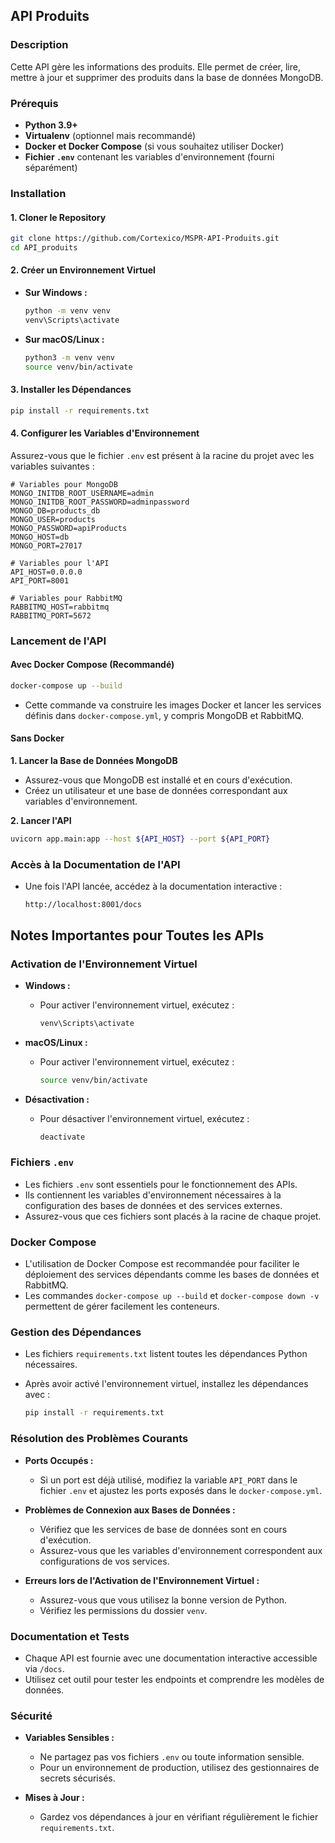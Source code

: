 ## **API Produits**

### **Description**

Cette API gère les informations des produits. Elle permet de créer, lire, mettre à jour et supprimer des produits dans la base de données MongoDB.

### **Prérequis**

- **Python 3.9+**
- **Virtualenv** (optionnel mais recommandé)
- **Docker et Docker Compose** (si vous souhaitez utiliser Docker)
- **Fichier `.env`** contenant les variables d'environnement (fourni séparément)

### **Installation**

#### **1. Cloner le Repository**

```bash
git clone https://github.com/Cortexico/MSPR-API-Produits.git
cd API_produits
```

#### **2. Créer un Environnement Virtuel**

- **Sur Windows :**

  ```bash
  python -m venv venv
  venv\Scripts\activate
  ```

- **Sur macOS/Linux :**

  ```bash
  python3 -m venv venv
  source venv/bin/activate
  ```

#### **3. Installer les Dépendances**

```bash
pip install -r requirements.txt
```

#### **4. Configurer les Variables d'Environnement**

Assurez-vous que le fichier `.env` est présent à la racine du projet avec les variables suivantes :

```
# Variables pour MongoDB
MONGO_INITDB_ROOT_USERNAME=admin
MONGO_INITDB_ROOT_PASSWORD=adminpassword
MONGO_DB=products_db
MONGO_USER=products
MONGO_PASSWORD=apiProducts
MONGO_HOST=db
MONGO_PORT=27017

# Variables pour l'API
API_HOST=0.0.0.0
API_PORT=8001

# Variables pour RabbitMQ
RABBITMQ_HOST=rabbitmq
RABBITMQ_PORT=5672
```

### **Lancement de l'API**

#### **Avec Docker Compose (Recommandé)**

```bash
docker-compose up --build
```

- Cette commande va construire les images Docker et lancer les services définis dans `docker-compose.yml`, y compris MongoDB et RabbitMQ.

#### **Sans Docker**

**1. Lancer la Base de Données MongoDB**

- Assurez-vous que MongoDB est installé et en cours d'exécution.
- Créez un utilisateur et une base de données correspondant aux variables d'environnement.

**2. Lancer l'API**

```bash
uvicorn app.main:app --host ${API_HOST} --port ${API_PORT}
```

### **Accès à la Documentation de l'API**

- Une fois l'API lancée, accédez à la documentation interactive :

  ```
  http://localhost:8001/docs
  ```

## **Notes Importantes pour Toutes les APIs**

### **Activation de l'Environnement Virtuel**

- **Windows :**

  - Pour activer l'environnement virtuel, exécutez :

    ```bash
    venv\Scripts\activate
    ```

- **macOS/Linux :**

  - Pour activer l'environnement virtuel, exécutez :

    ```bash
    source venv/bin/activate
    ```

- **Désactivation :**

  - Pour désactiver l'environnement virtuel, exécutez :

    ```bash
    deactivate
    ```

### **Fichiers `.env`**

- Les fichiers `.env` sont essentiels pour le fonctionnement des APIs.
- Ils contiennent les variables d'environnement nécessaires à la configuration des bases de données et des services externes.
- Assurez-vous que ces fichiers sont placés à la racine de chaque projet.

### **Docker Compose**

- L'utilisation de Docker Compose est recommandée pour faciliter le déploiement des services dépendants comme les bases de données et RabbitMQ.
- Les commandes `docker-compose up --build` et `docker-compose down -v` permettent de gérer facilement les conteneurs.

### **Gestion des Dépendances**

- Les fichiers `requirements.txt` listent toutes les dépendances Python nécessaires.
- Après avoir activé l'environnement virtuel, installez les dépendances avec :

  ```bash
  pip install -r requirements.txt
  ```

### **Résolution des Problèmes Courants**

- **Ports Occupés :**

  - Si un port est déjà utilisé, modifiez la variable `API_PORT` dans le fichier `.env` et ajustez les ports exposés dans le `docker-compose.yml`.

- **Problèmes de Connexion aux Bases de Données :**

  - Vérifiez que les services de base de données sont en cours d'exécution.
  - Assurez-vous que les variables d'environnement correspondent aux configurations de vos services.

- **Erreurs lors de l'Activation de l'Environnement Virtuel :**

  - Assurez-vous que vous utilisez la bonne version de Python.
  - Vérifiez les permissions du dossier `venv`.

### **Documentation et Tests**

- Chaque API est fournie avec une documentation interactive accessible via `/docs`.
- Utilisez cet outil pour tester les endpoints et comprendre les modèles de données.

### **Sécurité**

- **Variables Sensibles :**

  - Ne partagez pas vos fichiers `.env` ou toute information sensible.
  - Pour un environnement de production, utilisez des gestionnaires de secrets sécurisés.

- **Mises à Jour :**

  - Gardez vos dépendances à jour en vérifiant régulièrement le fichier `requirements.txt`.